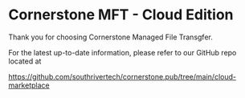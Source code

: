 # Cornerstone MFT - Cloud Edition

Thank you for choosing Cornerstone Managed File Transgfer.

For the latest up-to-date information, please refer to our GitHub repo located at 

https://github.com/southrivertech/cornerstone.pub/tree/main/cloud-marketplace





